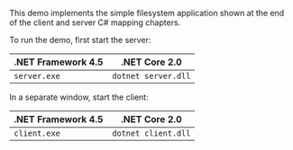 This demo implements the simple filesystem application shown at the
end of the client and server C# mapping chapters.

To run the demo, first start the server:

| .NET Framework 4.5 | .NET Core 2.0        |
| ------------------ | -------------------- |
| `server.exe`       | `dotnet server.dll`  |

In a separate window, start the client:

| .NET Framework 4.5 | .NET Core 2.0        |
| ------------------ | -------------------- |
| `client.exe`       | `dotnet client.dll`  |
